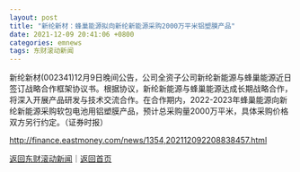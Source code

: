 ```yaml
---
layout: post
title: "新纶新材：蜂巢能源拟向新纶新能源采购2000万平米铝塑膜产品"
date: 2021-12-09 20:41:06 +0800
categories: emnews
tags: 东财滚动新闻
---
```


新纶新材(002341)12月9日晚间公告，公司全资子公司新纶新能源与蜂巢能源近日签订战略合作框架协议书。根据协议，新纶新能源与蜂巢能源达成长期战略合作，将深入开展产品研发与技术交流合作。在合作期内，2022-2023年蜂巢能源向新纶新能源采购软包电池用铝塑膜产品，预计总采购量2000万平米，具体采购价格双方另行约定。（证券时报）

<http://finance.eastmoney.com/news/1354,202112092208838457.html>

[返回东财滚动新闻](//finews.withounder.com/emnews/)｜[返回首页](//finews.withounder.com/)